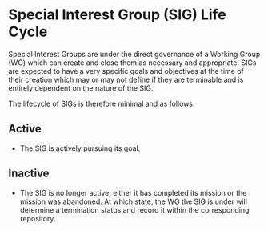 # Special Interest Group (SIG) Life Cycle

Special Interest Groups are under the direct governance of a Working Group (WG) which can create and close them as necessary and appropriate. SIGs are expected to have a very specific goals and objectives at the time of their creation which may or may not define if they are terminable and is entirely dependent on the nature of the SIG.

The lifecycle of SIGs is therefore minimal and as follows.

## Active

* The SIG is actively pursuing its goal.

## Inactive

* The SIG is no longer active, either it has completed its mission or the mission was abandoned. At which state, the WG the SIG is under will determine a termination status and record it within the corresponding repository.
